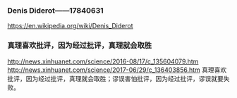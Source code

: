 ### Denis Diderot——17840631
https://en.wikipedia.org/wiki/Denis_Diderot

### 真理喜欢批评，因为经过批评，真理就会取胜
http://news.xinhuanet.com/science/2016-08/17/c_135604079.htm
http://news.xinhuanet.com/science/2017-06/29/c_136403856.htm
真理喜欢批评，因为经过批评，真理就会取胜；谬误害怕批评，因为经过批评，谬误就要失败。
